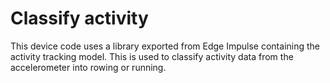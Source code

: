 # Classify activity

This device code uses a library exported from Edge Impulse containing the activity tracking model. This is used to classify activity data from the accelerometer into rowing or running.